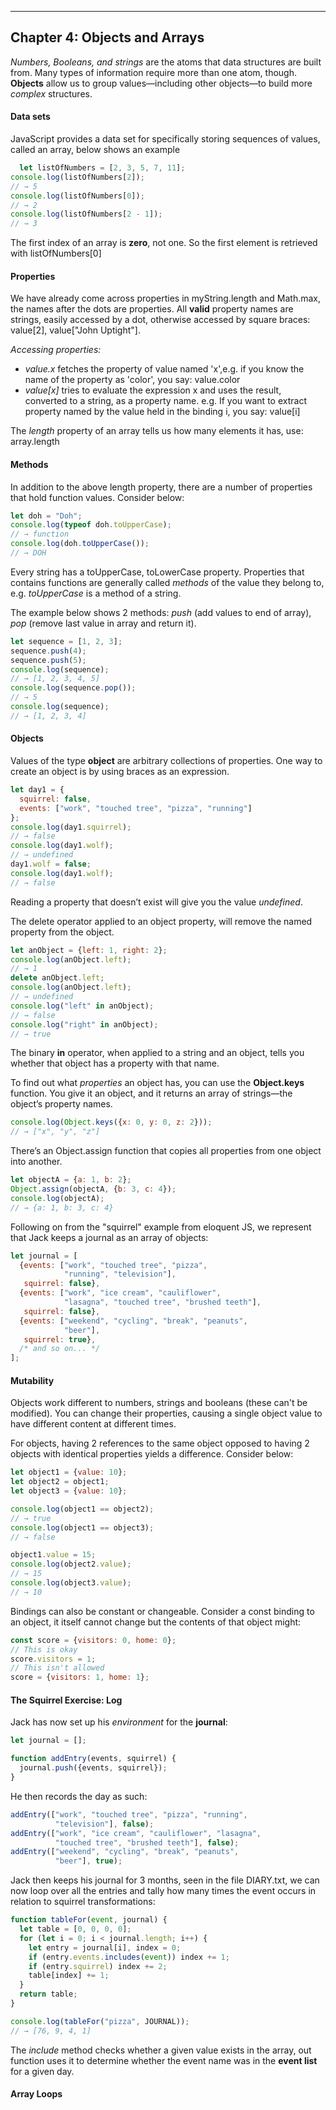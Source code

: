 ___
## Chapter 4: Objects and Arrays
*Numbers, Booleans, and strings* are the atoms that data structures are built from. Many types of information require more than one atom, though. __Objects__ allow us to group values—including other objects—to build more *complex* structures.

#### Data sets
JavaScript provides a data set for specifically storing sequences of values, called an array, below shows an example
```js
  let listOfNumbers = [2, 3, 5, 7, 11];
console.log(listOfNumbers[2]);
// → 5
console.log(listOfNumbers[0]);
// → 2
console.log(listOfNumbers[2 - 1]);
// → 3
```
The first index of an array is __zero__, not one. So the first element is retrieved with listOfNumbers[0]

#### Properties
We have already come across properties in myString.length and Math.max, the names after the dots are properties. All __valid__ property names are strings, easily accessed by a dot, otherwise accessed by square braces: value[2], value["John Uptight"]. 

_Accessing properties:_
- *value.x* fetches the property of value named 'x',e.g. if you know the name of the property as 'color', you say: value.color 
- *value[x]* tries to evaluate the expression x and uses the result, converted to a string, as a property name.  e.g. If you want to extract property named by the value held in the binding i, you say: value[i]

The *length* property of an array tells us how many elements it has, use: array.length

#### Methods 
In addition to the above length property, there are a number of properties that hold function values. Consider below:
```js
let doh = "Doh";
console.log(typeof doh.toUpperCase);
// → function
console.log(doh.toUpperCase());
// → DOH
```
Every string has a toUpperCase, toLowerCase property. Properties that contains functions are generally called *methods* of the value they belong to, e.g. *toUpperCase* is a method of a string.

The example below shows 2 methods: *push* (add values to end of array), *pop* (remove last value in array and return it).
```js
let sequence = [1, 2, 3];
sequence.push(4);
sequence.push(5);
console.log(sequence);
// → [1, 2, 3, 4, 5]
console.log(sequence.pop());
// → 5
console.log(sequence);
// → [1, 2, 3, 4]
```

#### Objects
Values of the type __object__ are arbitrary collections of properties. One way to create an object is by using braces as an expression.
```js
let day1 = {
  squirrel: false,
  events: ["work", "touched tree", "pizza", "running"]
};
console.log(day1.squirrel);
// → false
console.log(day1.wolf);
// → undefined
day1.wolf = false;
console.log(day1.wolf);
// → false
```
Reading a property that doesn’t exist will give you the value *undefined*.

The delete operator applied to an object property, will remove the named property from the object.
```js
let anObject = {left: 1, right: 2};
console.log(anObject.left);
// → 1
delete anObject.left;
console.log(anObject.left);
// → undefined
console.log("left" in anObject);
// → false
console.log("right" in anObject);
// → true
```
The binary __in__ operator, when applied to a string and an object, tells you whether that object has a property with that name.
 
To find out what _properties_ an object has, you can use the __Object.keys__ function. You give it an object, and it returns an array of strings—the object’s property names.
```js
console.log(Object.keys({x: 0, y: 0, z: 2}));
// → ["x", "y", "z"]
```
There’s an Object.assign function that copies all properties from one object into another.
```js
let objectA = {a: 1, b: 2};
Object.assign(objectA, {b: 3, c: 4});
console.log(objectA);
// → {a: 1, b: 3, c: 4}
```
Following on from the "squirrel" example from eloquent JS, we represent that Jack keeps a journal as an array of objects:
```js
let journal = [
  {events: ["work", "touched tree", "pizza",
            "running", "television"],
   squirrel: false},
  {events: ["work", "ice cream", "cauliflower",
            "lasagna", "touched tree", "brushed teeth"],
   squirrel: false},
  {events: ["weekend", "cycling", "break", "peanuts",
            "beer"],
   squirrel: true},
  /* and so on... */
];
```

#### Mutability

Objects work different to numbers, strings and booleans (these can't be modified). You can change their properties, causing a single object value to have different content at different times.

For objects, having 2 references to the same object opposed to having 2 objects with identical properties yields a difference. Consider below:
```js
let object1 = {value: 10};
let object2 = object1;
let object3 = {value: 10};

console.log(object1 == object2);
// → true
console.log(object1 == object3);
// → false

object1.value = 15;
console.log(object2.value);
// → 15
console.log(object3.value);
// → 10
```
Bindings can also be constant or changeable. Consider a const binding to an object, it itself cannot change but the contents of that object might:
```js
const score = {visitors: 0, home: 0};
// This is okay
score.visitors = 1;
// This isn't allowed
score = {visitors: 1, home: 1};
```

#### The Squirrel Exercise: Log 
Jack has now set up his *environment* for the __journal__:
```js
let journal = [];

function addEntry(events, squirrel) {
  journal.push({events, squirrel});
}
```
He then records the day as such:
```js
addEntry(["work", "touched tree", "pizza", "running",
          "television"], false);
addEntry(["work", "ice cream", "cauliflower", "lasagna",
          "touched tree", "brushed teeth"], false);
addEntry(["weekend", "cycling", "break", "peanuts",
          "beer"], true);
```

Jack then keeps his journal for 3 months, seen in the file DIARY.txt, we can now loop over all the entries and tally how many times the event occurs in relation to squirrel transformations: 
```js 
function tableFor(event, journal) {
  let table = [0, 0, 0, 0];
  for (let i = 0; i < journal.length; i++) {
    let entry = journal[i], index = 0;
    if (entry.events.includes(event)) index += 1;
    if (entry.squirrel) index += 2;
    table[index] += 1;
  }
  return table;
}

console.log(tableFor("pizza", JOURNAL));
// → [76, 9, 4, 1]
```
The *include* method checks whether a given value exists in the array, out function uses it to determine whether the event name was in the __event list__ for a given day. 

#### Array Loops